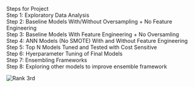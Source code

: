 Steps for Project <br>
Step 1: Exploratory Data Analysis<br>
Step 2: Baseline Models With/Without Oversampling + No Feature Engineering<br>
Step 3: Baseline Models With Feature Engineering + No Oversamling<br>
Step 4: ANN Models (No SMOTE) With and Without Feature Engineering<br>
Step 5: Top N Models Tuned and Tested with Cost Sensitive <br>
Step 6: Hyerparameter Tuning of Final Models<br>
Step 7: Ensembling Frameworks<br>
Step 8: Exploring other models to improve ensemble framework<br>

<img src="[image_url](https://github.com/SatyamNeelmani/My_Data_Science_Portfolio/blob/main/Human%20Resource%20Analytics/Assets/Screenshot%202024-05-03%20071055.png)" alt="Rank 3rd">

